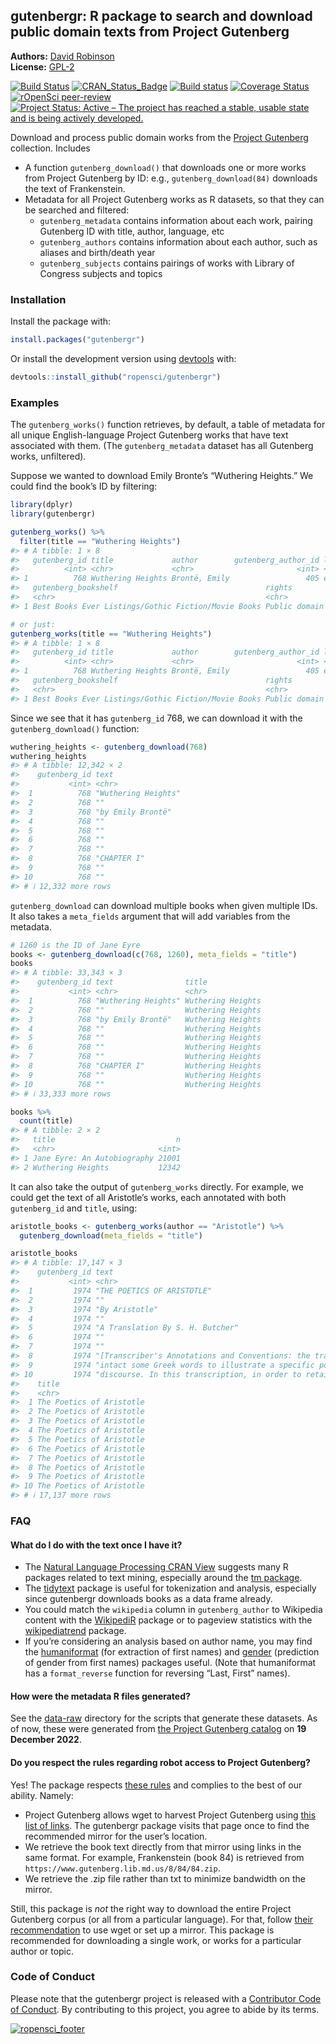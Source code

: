 
<!-- README.md is generated from README.Rmd. Please edit that file -->

## gutenbergr: R package to search and download public domain texts from Project Gutenberg

**Authors:** [David Robinson](http://varianceexplained.org/)<br/>
**License:** [GPL-2](https://opensource.org/license/gpl-2-0/)

<!-- badges: start -->

[![Build
Status](https://app.travis-ci.com/ropensci/gutenbergr.svg?branch=master)](https://app.travis-ci.com/ropensci/gutenbergr)
[![CRAN_Status_Badge](https://www.r-pkg.org/badges/version/gutenbergr)](https://CRAN.R-project.org/package=gutenbergr)
[![Build
status](https://ci.appveyor.com/api/projects/status/lqb7hngtj5epsmd1?svg=true)](https://ci.appveyor.com/project/ropensci/gutenbergr-dujv9)
[![Coverage
Status](https://img.shields.io/codecov/c/github/ropensci/gutenbergr/master.svg)](https://app.codecov.io/github/ropensci/gutenbergr?branch=master)
[![rOpenSci
peer-review](https://badges.ropensci.org/41_status.svg)](https://github.com/ropensci/software-review/issues/41)
[![Project Status: Active – The project has reached a stable, usable
state and is being actively
developed.](https://www.repostatus.org/badges/latest/active.svg)](https://www.repostatus.org/#active)
<!-- badges: end -->

Download and process public domain works from the [Project
Gutenberg](https://www.gutenberg.org/) collection. Includes

- A function `gutenberg_download()` that downloads one or more works
  from Project Gutenberg by ID: e.g., `gutenberg_download(84)` downloads
  the text of Frankenstein.
- Metadata for all Project Gutenberg works as R datasets, so that they
  can be searched and filtered:
  - `gutenberg_metadata` contains information about each work, pairing
    Gutenberg ID with title, author, language, etc
  - `gutenberg_authors` contains information about each author, such as
    aliases and birth/death year
  - `gutenberg_subjects` contains pairings of works with Library of
    Congress subjects and topics

### Installation

Install the package with:

``` r
install.packages("gutenbergr")
```

Or install the development version using
[devtools](https://github.com/r-lib/devtools) with:

``` r
devtools::install_github("ropensci/gutenbergr")
```

### Examples

The `gutenberg_works()` function retrieves, by default, a table of
metadata for all unique English-language Project Gutenberg works that
have text associated with them. (The `gutenberg_metadata` dataset has
all Gutenberg works, unfiltered).

Suppose we wanted to download Emily Bronte’s “Wuthering Heights.” We
could find the book’s ID by filtering:

``` r
library(dplyr)
library(gutenbergr)

gutenberg_works() %>%
  filter(title == "Wuthering Heights")
#> # A tibble: 1 × 8
#>   gutenberg_id title             author        gutenberg_author_id language
#>          <int> <chr>             <chr>                       <int> <chr>   
#> 1          768 Wuthering Heights Brontë, Emily                 405 en      
#>   gutenberg_bookshelf                                 rights                    has_text
#>   <chr>                                               <chr>                     <lgl>   
#> 1 Best Books Ever Listings/Gothic Fiction/Movie Books Public domain in the USA. TRUE

# or just:
gutenberg_works(title == "Wuthering Heights")
#> # A tibble: 1 × 8
#>   gutenberg_id title             author        gutenberg_author_id language
#>          <int> <chr>             <chr>                       <int> <chr>   
#> 1          768 Wuthering Heights Brontë, Emily                 405 en      
#>   gutenberg_bookshelf                                 rights                    has_text
#>   <chr>                                               <chr>                     <lgl>   
#> 1 Best Books Ever Listings/Gothic Fiction/Movie Books Public domain in the USA. TRUE
```

Since we see that it has `gutenberg_id` 768, we can download it with the
`gutenberg_download()` function:

``` r
wuthering_heights <- gutenberg_download(768)
wuthering_heights
#> # A tibble: 12,342 × 2
#>    gutenberg_id text               
#>           <int> <chr>              
#>  1          768 "Wuthering Heights"
#>  2          768 ""                 
#>  3          768 "by Emily Brontë"  
#>  4          768 ""                 
#>  5          768 ""                 
#>  6          768 ""                 
#>  7          768 ""                 
#>  8          768 "CHAPTER I"        
#>  9          768 ""                 
#> 10          768 ""                 
#> # ℹ 12,332 more rows
```

`gutenberg_download` can download multiple books when given multiple
IDs. It also takes a `meta_fields` argument that will add variables from
the metadata.

``` r
# 1260 is the ID of Jane Eyre
books <- gutenberg_download(c(768, 1260), meta_fields = "title")
books
#> # A tibble: 33,343 × 3
#>    gutenberg_id text                title            
#>           <int> <chr>               <chr>            
#>  1          768 "Wuthering Heights" Wuthering Heights
#>  2          768 ""                  Wuthering Heights
#>  3          768 "by Emily Brontë"   Wuthering Heights
#>  4          768 ""                  Wuthering Heights
#>  5          768 ""                  Wuthering Heights
#>  6          768 ""                  Wuthering Heights
#>  7          768 ""                  Wuthering Heights
#>  8          768 "CHAPTER I"         Wuthering Heights
#>  9          768 ""                  Wuthering Heights
#> 10          768 ""                  Wuthering Heights
#> # ℹ 33,333 more rows

books %>%
  count(title)
#> # A tibble: 2 × 2
#>   title                           n
#>   <chr>                       <int>
#> 1 Jane Eyre: An Autobiography 21001
#> 2 Wuthering Heights           12342
```

It can also take the output of `gutenberg_works` directly. For example,
we could get the text of all Aristotle’s works, each annotated with both
`gutenberg_id` and `title`, using:

``` r
aristotle_books <- gutenberg_works(author == "Aristotle") %>%
  gutenberg_download(meta_fields = "title")

aristotle_books
#> # A tibble: 17,147 × 3
#>    gutenberg_id text                                                                    
#>           <int> <chr>                                                                   
#>  1         1974 "THE POETICS OF ARISTOTLE"                                              
#>  2         1974 ""                                                                      
#>  3         1974 "By Aristotle"                                                          
#>  4         1974 ""                                                                      
#>  5         1974 "A Translation By S. H. Butcher"                                        
#>  6         1974 ""                                                                      
#>  7         1974 ""                                                                      
#>  8         1974 "[Transcriber's Annotations and Conventions: the translator left"       
#>  9         1974 "intact some Greek words to illustrate a specific point of the original"
#> 10         1974 "discourse. In this transcription, in order to retain the accuracy of"  
#>    title                   
#>    <chr>                   
#>  1 The Poetics of Aristotle
#>  2 The Poetics of Aristotle
#>  3 The Poetics of Aristotle
#>  4 The Poetics of Aristotle
#>  5 The Poetics of Aristotle
#>  6 The Poetics of Aristotle
#>  7 The Poetics of Aristotle
#>  8 The Poetics of Aristotle
#>  9 The Poetics of Aristotle
#> 10 The Poetics of Aristotle
#> # ℹ 17,137 more rows
```

### FAQ

#### What do I do with the text once I have it?

- The [Natural Language Processing CRAN
  View](https://CRAN.R-project.org/view=NaturalLanguageProcessing)
  suggests many R packages related to text mining, especially around the
  [tm package](https://cran.r-project.org/package=tm).
- The [tidytext](https://github.com/juliasilge/tidytext) package is
  useful for tokenization and analysis, especially since gutenbergr
  downloads books as a data frame already.
- You could match the `wikipedia` column in `gutenberg_author` to
  Wikipedia content with the
  [WikipediR](https://cran.r-project.org/package=WikipediR) package or
  to pageview statistics with the
  [wikipediatrend](https://cran.r-project.org/package=wikipediatrend)
  package.
- If you’re considering an analysis based on author name, you may find
  the [humaniformat](https://cran.r-project.org/package=humaniformat)
  (for extraction of first names) and
  [gender](https://cran.r-project.org/package=gender) (prediction of
  gender from first names) packages useful. (Note that humaniformat has
  a `format_reverse` function for reversing “Last, First” names).

#### How were the metadata R files generated?

See the
[data-raw](https://github.com/ropensci/gutenbergr/tree/master/data-raw)
directory for the scripts that generate these datasets. As of now, these
were generated from [the Project Gutenberg
catalog](https://www.gutenberg.org/ebooks/offline_catalogs.html) on **19
December 2022**.

#### Do you respect the rules regarding robot access to Project Gutenberg?

Yes! The package respects [these
rules](https://www.gutenberg.org/policy/robot_access.html) and complies
to the best of our ability. Namely:

- Project Gutenberg allows wget to harvest Project Gutenberg using [this
  list of
  links](https://www.gutenberg.org/robot/harvest?filetypes%5B%5D=html).
  The gutenbergr package visits that page once to find the recommended
  mirror for the user’s location.
- We retrieve the book text directly from that mirror using links in the
  same format. For example, Frankenstein (book 84) is retrieved from
  `https://www.gutenberg.lib.md.us/8/84/84.zip`.
- We retrieve the .zip file rather than txt to minimize bandwidth on the
  mirror.

Still, this package is *not* the right way to download the entire
Project Gutenberg corpus (or all from a particular language). For that,
follow [their
recommendation](https://www.gutenberg.org/policy/robot_access.html) to
use wget or set up a mirror. This package is recommended for downloading
a single work, or works for a particular author or topic.

### Code of Conduct

Please note that the gutenbergr project is released with a [Contributor
Code of
Conduct](https://contributor-covenant.org/version/2/1/CODE_OF_CONDUCT.html).
By contributing to this project, you agree to abide by its terms.

[![ropensci_footer](https://ropensci.org/public_images/github_footer.png)](https://ropensci.org/)
